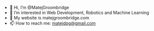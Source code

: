 - 👋 Hi, I’m @MatejGroombridge
- 👀 I’m interested in Web Development, Robotics and Machine Learning
- 🌱 My website is matejgroombridge.com
- 📫 How to reach me: matejdpg@gmail.com
